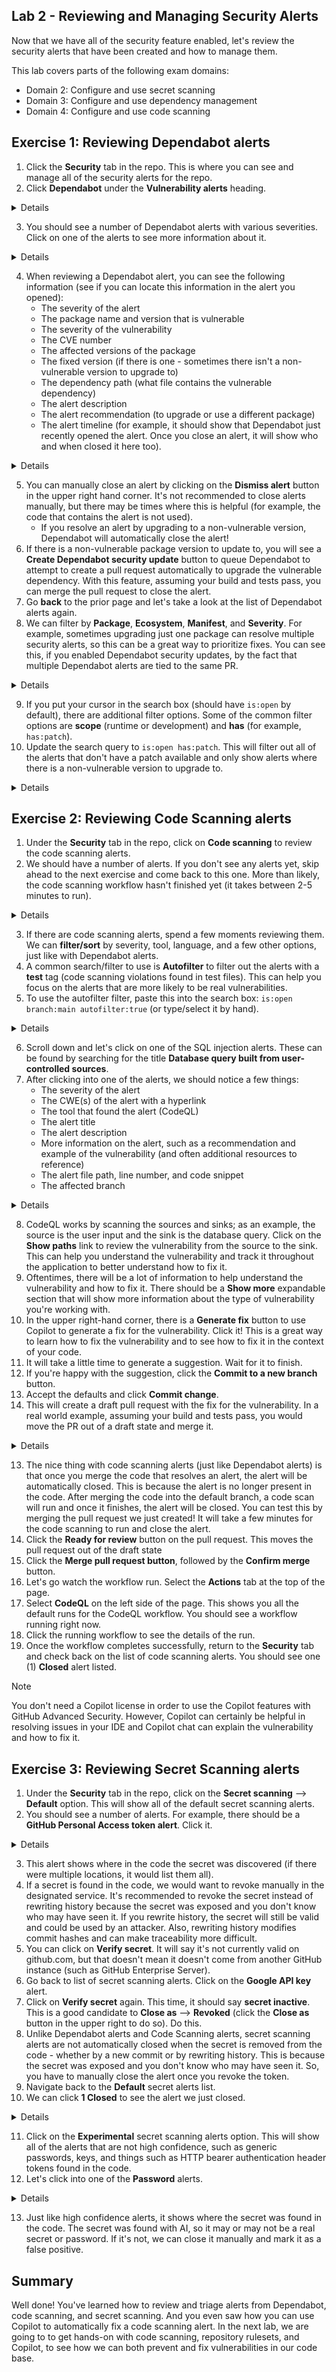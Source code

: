 ## Lab 2 - Reviewing and Managing Security Alerts

Now that we have all of the security feature enabled, let's review the security alerts that have been created and how to manage them.

This lab covers parts of the following exam domains:

- Domain 2: Configure and use secret scanning
- Domain 3: Configure and use dependency management
- Domain 4: Configure and use code scanning

## Exercise 1: Reviewing Dependabot alerts

1. Click the **Security** tab in the repo. This is where you can see and manage all of the security alerts for the repo.
2. Click **Dependabot** under the **Vulnerability alerts** heading.

<details>
  <img src="images/lab-2-1-1.png"/>
</details>

3. You should see a number of Dependabot alerts with various severities. Click on one of the alerts to see more information about it.

<details>
  <img src="images/lab-2-1-2.png"/>
</details>

4. When reviewing a Dependabot alert, you can see the following information (see if you can locate this information in the alert you opened):
   - The severity of the alert
   - The package name and version that is vulnerable
   - The severity of the vulnerability
   - The CVE number
   - The affected versions of the package
   - The fixed version (if there is one - sometimes there isn't a non-vulnerable version to upgrade to)
   - The dependency path (what file contains the vulnerable dependency)
   - The alert description
   - The alert recommendation (to upgrade or use a different package)
   - The alert timeline (for example, it should show that Dependabot just recently opened the alert. Once you close an alert, it will show who and when closed it here too).

<details>
  <img src="images/lab-2-1-3.png"/>
</details>

5. You can manually close an alert by clicking on the **Dismiss alert** button in the upper right hand corner. It's not recommended to close alerts manually, but there may be times where this is helpful (for example, the code that contains the alert is not used).
    - If you resolve an alert by upgrading to a non-vulnerable version, Dependabot will automatically close the alert!
6. If there is a non-vulnerable package version to update to, you will see a **Create Dependabot security update** button to queue Dependabot to attempt to create a pull request automatically to upgrade the vulnerable dependency. With this feature, assuming your build and tests pass, you can merge the pull request to close the alert.
7. Go **back** to the prior page and let's take a look at the list of Dependabot alerts again.
8. We can filter by **Package**, **Ecosystem**, **Manifest**, and **Severity**. For example, sometimes upgrading just one package can resolve multiple security alerts, so this can be a great way to prioritize fixes. You can see this, if you enabled Dependabot security updates, by the fact that multiple Dependabot alerts are tied to the same PR.

<details>
  <img src="images/lab-2-1-4.png"/>
</details>

9. If you put your cursor in the search box (should have `is:open` by default), there are additional filter options. Some of the common filter options are **scope** (runtime or development) and **has** (for example, `has:patch`).
10. Update the search query to `is:open has:patch`. This will filter out all of the alerts that don't have a patch available and only show alerts where there is a non-vulnerable version to upgrade to.

<details>
  <img src="images/lab-2-1-5.png"/>
</details>

## Exercise 2: Reviewing Code Scanning alerts

1. Under the **Security** tab in the repo, click on **Code scanning** to review the code scanning alerts.
2. We should have a number of alerts. If you don't see any alerts yet, skip ahead to the next exercise and come back to this one. More than likely, the code scanning workflow hasn't finished yet (it takes between 2-5 minutes to run).

<details>
  <img src="images/lab-2-2-1.png"/>
</details>

3. If there are code scanning alerts, spend a few moments reviewing them. We can **filter/sort** by severity, tool, language, and a few other options, just like with Dependabot alerts.
4. A common search/filter to use is **Autofilter** to filter out the alerts with a **test** tag (code scanning violations found in test files). This can help you focus on the alerts that are more likely to be real vulnerabilities.
5. To use the autofilter filter, paste this into the search box: `is:open branch:main autofilter:true` (or type/select it by hand).

<details>
  <img src="images/lab-2-2-2.png"/>
</details>

6. Scroll down and let's click on one of the SQL injection alerts. These can be found by searching for the title **Database query built from user-controlled sources**.
7. After clicking into one of the alerts, we should notice a few things:
   - The severity of the alert
   - The CWE(s) of the alert with a hyperlink
   - The tool that found the alert (CodeQL)
   - The alert title
   - The alert description
   - More information on the alert, such as a recommendation and example of the vulnerability (and often additional resources to reference)
   - The alert file path, line number, and code snippet
   - The affected branch

<details>
  <img src="images/lab-2-2-3.png"/>
</details>

8. CodeQL works by scanning the sources and sinks; as an example, the source is the user input and the sink is the database query. Click on the **Show paths** link to review the vulnerability from the source to the sink. This can help you understand the vulnerability and track it throughout the application to better understand how to fix it.
9. Oftentimes, there will be a lot of information to help understand the vulnerability and how to fix it. There should be a **Show more** expandable section that will show more information about the type of vulnerability you're working with.
10. In the upper right-hand corner, there is a **Generate fix** button to use Copilot to generate a fix for the vulnerability. Click it! This is a great way to learn how to fix the vulnerability and to see how to fix it in the context of your code.
11. It will take a little time to generate a suggestion. Wait for it to finish.
12. If you're happy with the suggestion, click the **Commit to a new branch** button.
13. Accept the defaults and click **Commit change**.
14. This will create a draft pull request with the fix for the vulnerability. In a real world example, assuming your build and tests pass, you would move the PR out of a draft state and merge it.

<details>
  <img src="images/lab-2-2-4.png"/>
</details>

13. The nice thing with code scanning alerts (just like Dependabot alerts) is that once you merge the code that resolves an alert, the alert will be automatically closed. This is because the alert is no longer present in the code. After merging the code into the default branch, a code scan will run and once it finishes, the alert will be closed. You can test this by merging the pull request we just created! It will take a few minutes for the code scanning to run and close the alert.
14. Click the **Ready for review** button on the pull request. This moves the pull request out of the draft state
15. Click the **Merge pull request button**, followed by the **Confirm merge** button.
16. Let's go watch the workflow run. Select the **Actions** tab at the top of the page.
17. Select **CodeQL** on the left side of the page. This shows you all the default runs for the CodeQL workflow. You should see a workflow running right now.
18. Click the running workflow to see the details of the run.
19. Once the workflow completes successfully, return to the **Security** tab and check back on the list of code scanning alerts. You should see one (1) **Closed** alert listed.

> [!NOTE]  
> You don't need a Copilot license in order to use the Copilot features with GitHub Advanced Security. However, Copilot can certainly be helpful in resolving issues in your IDE and Copilot chat can explain the vulnerability and how to fix it.

## Exercise 3: Reviewing Secret Scanning alerts

1. Under the **Security** tab in the repo, click on the **Secret scanning** --> **Default** option. This will show all of the default secret scanning alerts.
2. You should see a number of alerts. For example, there should be a **GitHub Personal Access token alert**. Click it.

<details>
  <img src="images/lab-2-3-1.png"/>
</details>

3. This alert shows where in the code the secret was discovered (if there were multiple locations, it would list them all).
4. If a secret is found in the code, we would want to revoke manually in the designated service. It's recommended to revoke the secret instead of rewriting history because the secret was exposed and you don't know who may have seen it. If you rewrite history, the secret will still be valid and could be used by an attacker. Also, rewriting history modifies commit hashes and can make traceability more difficult.
5. You can click on **Verify secret**. It will say it's not currently valid on github.com, but that doesn't mean it doesn't come from another GitHub instance (such as GitHub Enterprise Server).
6. Go back to list of secret scanning alerts. Click on the **Google API key** alert.
7. Click on **Verify secret** again. This time, it should say **secret inactive**. This is a good candidate to **Close as** --> **Revoked** (click the **Close as** button in the upper right to do so). Do this.
8. Unlike Dependabot alerts and Code Scanning alerts, secret scanning alerts are not automatically closed when the secret is removed from the code - whether by a new commit or by rewriting history. This is because the secret was exposed and you don't know who may have seen it. So, you have to manually close the alert once you revoke the token.
9. Navigate back to the **Default** secret alerts list.
10. We can click **1 Closed** to see the alert we just closed.

<details>
  <img src="images/lab-2-3-2.png"/>
</details>

11. Click on the **Experimental** secret scanning alerts option. This will show all of the alerts that are not high confidence, such as generic passwords, keys, and things such as HTTP bearer authentication header tokens found in the code.
12. Let's click into one of the **Password** alerts.

<details>
  <img src="images/lab-2-3-3.png"/>
</details>

13. Just like high confidence alerts, it shows where the secret was found in the code. The secret was found with AI, so it may or may not be a real secret or password. If it's not, we can close it manually and mark it as a false positive.

## Summary

Well done! You've learned how to review and triage alerts from Dependabot, code scanning, and secret scanning. And you even saw how you can use Copilot to automatically fix a code scanning alert. In the next lab, we are going to to get hands-on with code scanning, repository rulesets, and Copilot, to see how we can both prevent and fix vulnerabilities in our code base.
